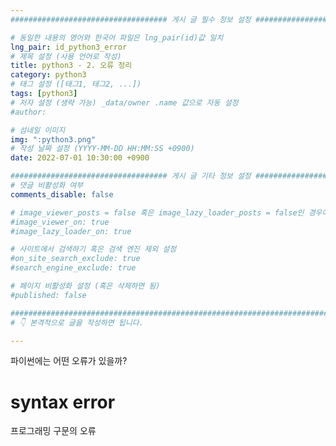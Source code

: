 ```yaml
---
################################### 게시 글 필수 정보 설정 ###################################

# 동일한 내용의 영어와 한국어 파일은 lng_pair(id)값 일치
lng_pair: id_python3_error
# 제목 설정 (사용 언어로 작성)
title: python3 - 2. 오류 정리
category: python3 
# 태그 설정 ([태그1, 태그2, ...])
tags: [python3] 
# 저자 설정 (생략 가능) _data/owner .name 값으로 자동 설정
#author: 

# 섬네일 이미지
img: ":python3.png" 
# 작성 날짜 설정 (YYYY-MM-DD HH:MM:SS +0900)
date: 2022-07-01 10:30:00 +0900

################################### 게시 글 기타 정보 설정 ###################################
# 댓글 비활성화 여부
comments_disable: false

# image_viewer_posts = false 혹은 image_lazy_loader_posts = false인 경우에만 사용
#image_viewer_on: true
#image_lazy_loader_on: true

# 사이트에서 검색하기 혹은 검색 엔진 제외 설정 
#on_site_search_exclude: true
#search_engine_exclude: true

# 페이지 비활성화 설정 (혹은 삭제하면 됨)
#published: false

##########################################################################################
# 👇 본격적으로 글을 작성하면 됩니다. 

---
```

<!-- outline-start -->
파이썬에는 어떤 오류가 있을까?

<!-- outline-end -->
# syntax error
프로그래밍 구문의 오류